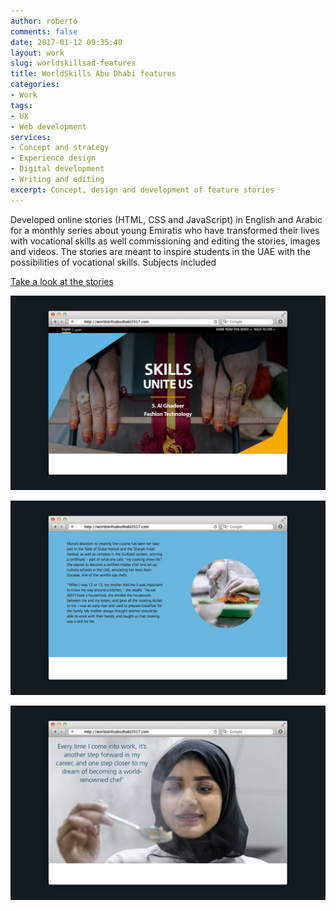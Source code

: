 ```yaml
---
author: roberto
comments: false
date: 2017-01-12 09:35:48
layout: work
slug: worldskillsad-features
title: WorldSkills Abu Dhabi features
categories:
- Work
tags:
- UX
- Web development
services:
- Concept and strategy
- Experience design
- Digital development
- Writing and editing
excerpt: Concept, design and development of feature stories
---
```


Developed online stories (HTML, CSS and JavaScript) in English and Arabic for a monthly series about young Emiratis who have transformed their lives with vocational skills as well commissioning and editing the stories, images and videos. The stories are meant to inspire students in the UAE with the possibilities of vocational skills. Subjects included

[Take a look at the stories](http://worldskillsabudhabi2017.com/skillsuniteus)

![Image showing the WorldSkills Abu Dhabi 2017 feature story on a desktop](/images/wsad-feature-1.jpg)

![Image showing the WorldSkills Abu Dhabi 2017 feature story on a desktop](/images/wsad-feature-2.jpg)

![Image showing the WorldSkills Abu Dhabi 2017 feature story on a desktop](/images/wsad-feature-3.jpg)

